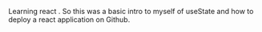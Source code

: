 Learning react . 
So this was a basic intro to myself of useState and how to deploy a react application on Github.
